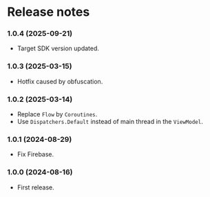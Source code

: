 # Release notes #

### 1.0.4 (2025-09-21) ###

* Target SDK version updated.

### 1.0.3 (2025-03-15) ###

* Hotfix caused by obfuscation.

### 1.0.2 (2025-03-14) ###

* Replace `Flow` by `Coroutines`.
* Use `Dispatchers.Default` instead of main thread in the `ViewModel`.

### 1.0.1 (2024-08-29) ###

* Fix Firebase.

### 1.0.0 (2024-08-16) ###

* First release.
